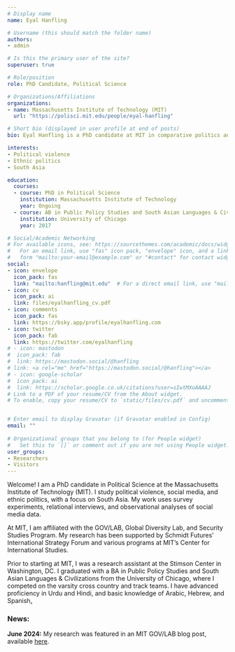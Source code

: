 ```yaml
---
# Display name
name: Eyal Hanfling

# Username (this should match the folder name)
authors:
- admin

# Is this the primary user of the site?
superuser: true

# Role/position
role: PhD Candidate, Political Science

# Organizations/Affiliations
organizations:
- name: Massachusetts Institute of Technology (MIT)
  url: "https://polisci.mit.edu/people/eyal-hanfling"

# Short bio (displayed in user profile at end of posts)
bio: Eyal Hanfling is a PhD candidate at MIT in comparative politics and international relations.

interests:
- Political violence
- Ethnic politics
- South Asia

education:
  courses:
  - course: PhD in Political Science
    institution: Massachusetts Institute of Technology
    year: Ongoing
  - course: AB in Public Policy Studies and South Asian Languages & Civilizations
    institution: University of Chicago
    year: 2017

# Social/Academic Networking
# For available icons, see: https://sourcethemes.com/academic/docs/widgets/#icons
#   For an email link, use "fas" icon pack, "envelope" icon, and a link in the
#   form "mailto:your-email@example.com" or "#contact" for contact widget.
social:
- icon: envelope
  icon_pack: fas
  link: "mailto:hanfling@mit.edu"  # For a direct email link, use "mailto:hanfling@mit.edu".
- icon: cv
  icon_pack: ai
  link: files/eyalhanfling_cv.pdf
- icon: comments
  icon_pack: fas
  link: https://bsky.app/profile/eyalhanfling.com
- icon: twitter
  icon_pack: fab
  link: https://twitter.com/eyalhanfling
# - icon: mastodon
#  icon_pack: fab
#  link: https://mastodon.social/@hanfling
# link: <a rel="me" href="https://mastodon.social/@hanfling"></a>
# - icon: google-scholar
#  icon_pack: ai
#  link: https://scholar.google.co.uk/citations?user=sIwtMXoAAAAJ
# Link to a PDF of your resume/CV from the About widget.
# To enable, copy your resume/CV to `static/files/cv.pdf` and uncomment the lines below.  


# Enter email to display Gravatar (if Gravatar enabled in Config)
email: ""
  
# Organizational groups that you belong to (for People widget)
#   Set this to `[]` or comment out if you are not using People widget.  
user_groups:
- Researchers
- Visitors
---
```


Welcome! I am a PhD candidate in Political Science at the Massachusetts Institute of Technology (MIT). I study political violence, social media, and ethnic politics, with a focus on South Asia. My work uses survey experiments, relational interviews, and observational analyses of social media data. 

At MIT, I am affiliated with the GOV/LAB, Global Diversity Lab, and Security Studies Program. My research has been supported by Schmidt Futures' International Strategy Forum and various programs at MIT’s Center for International Studies.

Prior to starting at MIT, I was a research assistant at the Stimson Center in Washington, DC. I graduated with a BA in Public Policy Studies and South Asian Languages & Civilizations from the University of Chicago, where I competed on the varsity cross country and track teams. I have advanced proficiency in Urdu and Hindi, and basic knowledge of Arabic, Hebrew, and Spanish<a rel="me" href="https://mastodon.social/@hanfling">.</a>

### News: 

**June 2024:** My research was featured in an MIT GOV/LAB blog post, available [here](https://mitgovlab.org/news/clarifying-the-links-between-whatsapp-and-political-behavior-in-india/).

<!---
<script type="text/javascript" src="https://cdnjs.cloudflare.com/ajax/libs/vocalizer/1.0.0/vocalizer.min.js"></script>

<span class="vocalizer" data-source="files/pronounce.m4a" data-lang="English">Eyal</span> is a Hebrew name — you can pronounce it like _hey y'all_.
-->

